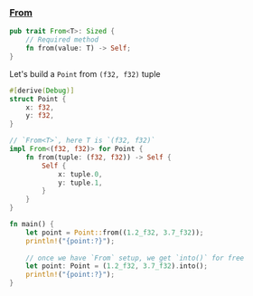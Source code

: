 
### <a href="https://doc.rust-lang.org/std/convert/trait.From.html" target="_blank">From</a>

```rust
pub trait From<T>: Sized {
    // Required method
    fn from(value: T) -> Self;
}
```
Let's build a `Point` from `(f32, f32)` tuple 
```rust
#[derive(Debug)]
struct Point {
    x: f32,
    y: f32,
}

// `From<T>`, here T is `(f32, f32)`
impl From<(f32, f32)> for Point {
    fn from(tuple: (f32, f32)) -> Self {
        Self {
            x: tuple.0,
            y: tuple.1,
        }
    }
}

fn main() {
    let point = Point::from((1.2_f32, 3.7_f32));
    println!("{point:?}");
    
    // once we have `From` setup, we get `into()` for free
    let point: Point = (1.2_f32, 3.7_f32).into();
    println!("{point:?}");
}

```